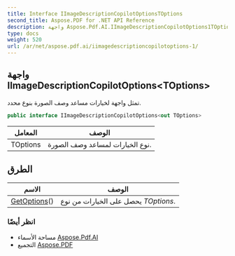 ```yaml
---
title: Interface IImageDescriptionCopilotOptionsTOptions
second_title: Aspose.PDF for .NET API Reference
description: واجهة Aspose.Pdf.AI.IImageDescriptionCopilotOptions1TOptions. تمثل واجهة لخيارات مساعد وصف الصورة بنوع محدد
type: docs
weight: 520
url: /ar/net/aspose.pdf.ai/iimagedescriptioncopilotoptions-1/
---
```

## واجهة IImageDescriptionCopilotOptions&lt;TOptions&gt;

تمثل واجهة لخيارات مساعد وصف الصورة بنوع محدد.

```csharp
public interface IImageDescriptionCopilotOptions<out TOptions>
```

| المعامل | الوصف |
| --- | --- |
| TOptions | نوع الخيارات لمساعد وصف الصورة. |

## الطرق

| الاسم | الوصف |
| --- | --- |
| [GetOptions](../../aspose.pdf.ai/iimagedescriptioncopilotoptions-1/getoptions/)() | يحصل على الخيارات من نوع *TOptions*. |

### انظر أيضًا

* مساحة الأسماء [Aspose.Pdf.AI](../../aspose.pdf.ai/)
* التجميع [Aspose.PDF](../../)